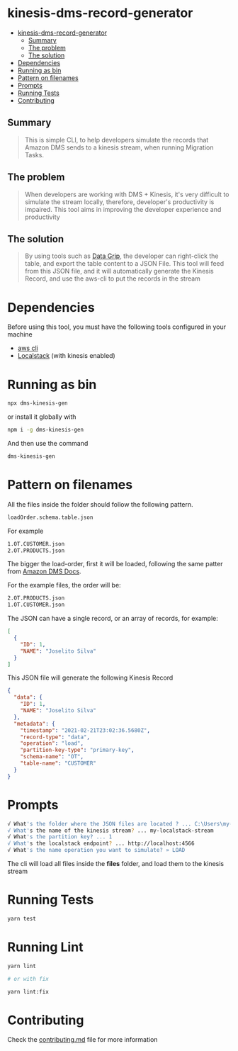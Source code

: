 # kinesis-dms-record-generator

- [kinesis-dms-record-generator](#kinesis-dms-record-generator)
  * [Summary](#summary)
  * [The problem](#the-problem)
  * [The solution](#the-solution)
- [Dependencies](#dependencies)
- [Running as bin](#running-as-bin)
- [Pattern on filenames](#pattern-on-filenames)
- [Prompts](#prompts)
- [Running Tests](#running-tests)
- [Contributing](#contributing)


## Summary

> This is  simple CLI, to help developers simulate the records that Amazon DMS sends to
> a kinesis stream, when running Migration Tasks.

## The problem

> When developers are working with DMS + Kinesis, it's very difficult to simulate the stream locally,
> therefore, developer's productivity is impaired. This tool aims in improving the developer experience and productivity

## The solution

> By using tools such as [Data Grip](https://www.jetbrains.com/datagrip/), the developer can right-click the table,
> and export the table content to a JSON File. This tool will feed from this JSON file,
> and it will automatically generate the Kinesis Record, and use the aws-cli to put the records in the stream

# Dependencies

Before using this tool, you must have the following tools configured in your machine

- [aws cli](https://aws.amazon.com/cli/)
- [Localstack](https://github.com/localstack/localstack) (with kinesis enabled)

# Running as bin

```bash
npx dms-kinesis-gen
```

or install it globally with

```bash
npm i -g dms-kinesis-gen
```

And then use the command

```bash
dms-kinesis-gen
```

# Pattern on filenames

All the files inside the folder should follow the following pattern.

```bash
loadOrder.schema.table.json
```

For example

```bash
1.OT.CUSTOMER.json
2.OT.PRODUCTS.json
```

The bigger the load-order, first it will be loaded, following the same patter from [Amazon DMS Docs](https://docs.aws.amazon.com/dms/latest/userguide/CHAP_Tasks.CustomizingTasks.TableMapping.SelectionTransformation.Selections.html).

For the example files, the order will be:
```bash
2.OT.PRODUCTS.json
1.OT.CUSTOMER.json
```

The JSON can have a single record, or an array of records, for example:

```json
[
  {
    "ID": 1,
    "NAME": "Joselito Silva"
  }
]
```

This JSON file will generate the following Kinesis Record

```json
{
  "data": {
    "ID": 1,
    "NAME": "Joselito Silva"
  },
  "metadata": {
    "timestamp": "2021-02-21T23:02:36.5680Z",
    "record-type": "data",
    "operation": "load",
    "partition-key-type": "primary-key",
    "schema-name": "OT",
    "table-name": "CUSTOMER"
  }
}
```

# Prompts

```bash
√ What's the folder where the JSON files are located ? ... C:\Users\my-user\Documents\cdc-files
√ What's the name of the kinesis stream? ... my-localstack-stream
√ What's the partition key? ... 1
√ What's the localstack endpoint? ... http://localhost:4566
√ What's the name operation you want to simulate? » LOAD
```

The cli will load all files inside the **files** folder, and load them to the kinesis stream

# Running Tests

```bash
yarn test
```

# Running Lint

```bash
yarn lint

# or with fix

yarn lint:fix
```

# Contributing

Check the [contributing.md](./CONTRIBUTING.md) file for more information